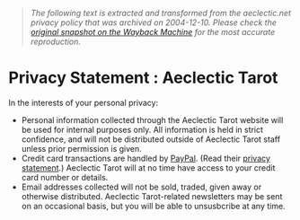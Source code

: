 > *The following text is extracted and transformed from the aeclectic.net privacy policy that was archived on 2004-12-10. Please check the [original snapshot on the Wayback Machine](https://web.archive.org/web/20041210190516id_/http%3A//www.aeclectic.net/tarot/privacy.shtml) for the most accurate reproduction.*

# Privacy Statement : Aeclectic Tarot

In the interests of your personal privacy: 

  * Personal information collected through the Aeclectic Tarot website will be used for internal purposes only. All information is held in strict confidence, and will not be distributed outside of Aeclectic Tarot staff unless prior permission is given. 
  * Credit card transactions are handled by [PayPal](http://www.paypal.com/). (Read their [privacy statement](http://www.paypal.com/cgi-bin/webscr?cmd=p/gen/ua/policy_privacy-outside).) Aeclectic Tarot will at no time have access to your credit card number or details.
  * Email addresses collected will not be sold, traded, given away or otherwise distributed. Aeclectic Tarot-related newsletters may be sent on an occasional basis, but you will be able to unsusbcribe at any time.


